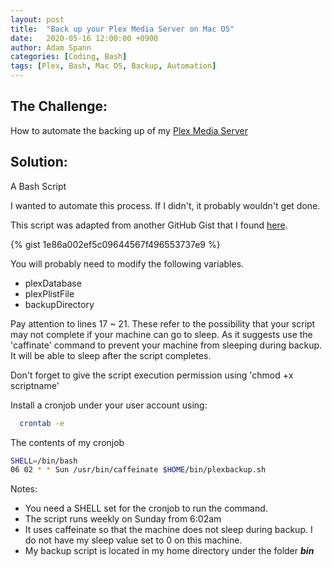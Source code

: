 ```yaml
---
layout: post
title:  "Back up your Plex Media Server on Mac OS"
date:   2020-05-16 12:00:00 +0900
author: Adam Spann
categories: [Coding, Bash]
tags: [Plex, Bash, Mac OS, Backup, Automation]
---
```


## The Challenge:
How to automate the backing up of my [Plex Media Server](https://www.plex.tv)
## Solution:
A Bash Script

I wanted to automate this process. If I didn't, it probably wouldn't get done.

This script was adapted from another GitHub Gist that I found [here](https://gist.github.com/shnhrrsn/7f22abe085a07e250c851d53db55bae2).

{% gist 1e86a002ef5c09644567f496553737e9 %}

You will probably need to modify the following variables.
  - plexDatabase
  - plexPlistFile
  - backupDirectory

Pay attention to lines 17 ~ 21. These refer to the possibility that your script may not
complete if your machine can go to sleep. As it suggests use the 'caffinate' command to prevent
your machine from sleeping during backup. It will be able to sleep after the script completes.

Don't forget to give the script execution permission using 'chmod +x scriptname'

Install a cronjob under your user account using:
```sh
  crontab -e
```

The contents of my cronjob

```sh
SHELL=/bin/bash
06 02 * * Sun /usr/bin/caffeinate $HOME/bin/plexbackup.sh
```
Notes:
  - You need a SHELL set for the cronjob to run the command.
  - The script runs weekly on Sunday from 6:02am
  - It uses caffeinate so that the machine does not sleep during backup. I do not have my sleep value set to 0 on this machine.
  - My backup script is located in my home directory under the folder ***bin***
